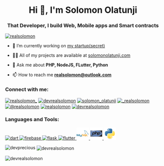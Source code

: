 <h1 align="center">Hi 👋, I'm Solomon Olatunji</h1>
<h3 align="center">That Developer, I build Web, Mobile apps and Smart contracts</h3>

<p align="left"> <a href="https://twitter.com/_realsolomon" target="blank"><img src="https://img.shields.io/twitter/follow/_realsolomon?logo=twitter&style=for-the-badge" alt="realsolomon" /></a> </p>

- 🔭 I’m currently working on [my startup(secret)](null)

- 👨‍💻 All of my projects are available at [solomonolatunji.com](solomonolatunji.com)

- 💬 Ask me about **PHP, NodeJS, FLutter, Python**

- 📫 How to reach me **realsolomon@outlook.com**

<h3 align="left">Connect with me:</h3>
<p align="left">
<a href="https://twitter.com/_realsolomon" target="blank"><img align="center" src="https://raw.githubusercontent.com/rahuldkjain/github-profile-readme-generator/master/src/images/icons/Social/twitter.svg" alt="realsolomon_" height="30" width="40" /></a>
<a href="https://linkedin.com/in/realsolomon" target="blank"><img align="center" src="https://raw.githubusercontent.com/rahuldkjain/github-profile-readme-generator/master/src/images/icons/Social/linked-in-alt.svg" alt="devrealsolomon" height="30" width="40" /></a>
<a href="https://fb.com/devrealsolomon" target="blank"><img align="center" src="https://raw.githubusercontent.com/rahuldkjain/github-profile-readme-generator/master/src/images/icons/Social/facebook.svg" alt="solomon_olatunji" height="30" width="40" /></a>
<a href="https://instagram.com/_realsolomon_" target="blank"><img align="center" src="https://raw.githubusercontent.com/rahuldkjain/github-profile-readme-generator/master/src/images/icons/Social/instagram.svg" alt="_realsolomon" height="30" width="40" /></a>
<a href="https://hashnode.com/@realsolomon" target="blank"><img align="center" src="https://raw.githubusercontent.com/rahuldkjain/github-profile-readme-generator/master/src/images/icons/Social/hashnode.svg" alt="@realsolomon" height="30" width="40" /></a>
<a href="https://www.youtube.com/c/realsolomon" target="blank"><img align="center" src="https://raw.githubusercontent.com/rahuldkjain/github-profile-readme-generator/master/src/images/icons/Social/youtube.svg" alt="realsolomon" height="30" width="40" /></a>
<a href="https://www.hackerrank.com/realsolomon" target="blank"><img align="center" src="https://raw.githubusercontent.com/rahuldkjain/github-profile-readme-generator/master/src/images/icons/Social/hackerrank.svg" alt="devrealsolomon" height="30" width="40" /></a>
</p>

<h3 align="left">Languages and Tools:</h3>
<p align="left"><a href="https://dart.dev" target="_blank" rel="noreferrer"> <img src="https://www.vectorlogo.zone/logos/dartlang/dartlang-icon.svg" alt="dart" width="40" height="40"/> </a><a href="https://firebase.google.com/" target="_blank" rel="noreferrer"> <img src="https://www.vectorlogo.zone/logos/firebase/firebase-icon.svg" alt="firebase" width="40" height="40"/> </a> <a href="https://flask.palletsprojects.com/" target="_blank" rel="noreferrer"> <img src="https://www.vectorlogo.zone/logos/pocoo_flask/pocoo_flask-icon.svg" alt="flask" width="40" height="40"/> </a> <a href="https://flutter.dev" target="_blank" rel="noreferrer"> <img src="https://www.vectorlogo.zone/logos/flutterio/flutterio-icon.svg" alt="flutter" width="40" height="40"/> </a> <a href="https://www.mysql.com/" target="_blank" rel="noreferrer"> <img src="https://raw.githubusercontent.com/devicons/devicon/master/icons/mysql/mysql-original-wordmark.svg" alt="mysql" width="40" height="40"/> </a> <a href="https://www.php.net" target="_blank" rel="noreferrer"> <img src="https://raw.githubusercontent.com/devicons/devicon/master/icons/php/php-original.svg" alt="php" width="40" height="40"/> </a> <a href="https://www.python.org" target="_blank" rel="noreferrer"> <img src="https://raw.githubusercontent.com/devicons/devicon/master/icons/python/python-original.svg" alt="python" width="40" height="40"/> </a> </p>

<p><img align="left" src="https://github-readme-stats.vercel.app/api/top-langs?username=devrealsolomon&show_icons=true&locale=en&layout=compact" alt="devprecious" /></p>

<p>&nbsp;<img align="center" src="https://github-readme-stats.vercel.app/api?username=devrealsolomon&show_icons=true&locale=en" alt="devrealsolomon" /></p>

<p><img align="center" src="https://github-readme-streak-stats.herokuapp.com/?user=devrealsolomon&" alt="devrealsolomon" /></p>
